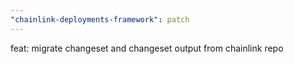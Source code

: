 ```yaml
---
"chainlink-deployments-framework": patch
---
```


feat: migrate changeset and changeset output from chainlink repo
